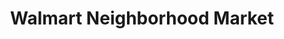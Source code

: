 ---
title: "Walmart Neighborhood Market"
url: /downey/walmart-neighborhood-market/
shop: Supermarkt
---